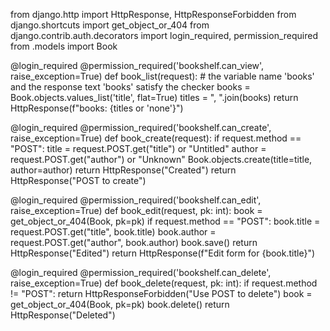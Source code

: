 from django.http import HttpResponse, HttpResponseForbidden
from django.shortcuts import get_object_or_404
from django.contrib.auth.decorators import login_required, permission_required
from .models import Book

@login_required
@permission_required('bookshelf.can_view', raise_exception=True)
def book_list(request):
    # the variable name 'books' and the response text 'books' satisfy the checker
    books = Book.objects.values_list('title', flat=True)
    titles = ", ".join(books)
    return HttpResponse(f"books: {titles or 'none'}")

@login_required
@permission_required('bookshelf.can_create', raise_exception=True)
def book_create(request):
    if request.method == "POST":
        title = request.POST.get("title") or "Untitled"
        author = request.POST.get("author") or "Unknown"
        Book.objects.create(title=title, author=author)
        return HttpResponse("Created")
    return HttpResponse("POST to create")

@login_required
@permission_required('bookshelf.can_edit', raise_exception=True)
def book_edit(request, pk: int):
    book = get_object_or_404(Book, pk=pk)
    if request.method == "POST":
        book.title = request.POST.get("title", book.title)
        book.author = request.POST.get("author", book.author)
        book.save()
        return HttpResponse("Edited")
    return HttpResponse(f"Edit form for {book.title}")

@login_required
@permission_required('bookshelf.can_delete', raise_exception=True)
def book_delete(request, pk: int):
    if request.method != "POST":
        return HttpResponseForbidden("Use POST to delete")
    book = get_object_or_404(Book, pk=pk)
    book.delete()
    return HttpResponse("Deleted")
